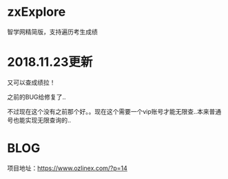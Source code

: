 # zxExplore

智学网精简版，支持遍历考生成绩

# 2018.11.23更新

又可以查成绩拉！

之前的BUG给修复了..

不过现在这个没有之前那个好。。现在这个需要一个vip账号才能无限查..本来普通号也能实现无限查询的..

# BLOG

项目地址：https://www.ozlinex.com/?p=14
